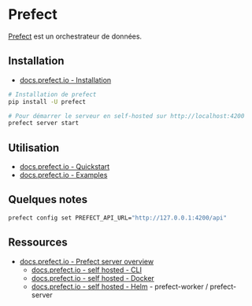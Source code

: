 # Prefect

[Prefect](https://docs.prefect.io/v3/get-started/index) est un orchestrateur de données.

## Installation

* [docs.prefect.io - Installation](https://docs.prefect.io/v3/get-started/install)

```bash
# Installation de prefect
pip install -U prefect

# Pour démarrer le serveur en self-hosted sur http://localhost:4200
prefect server start
```

## Utilisation

* [docs.prefect.io - Quickstart](https://docs.prefect.io/v3/get-started/quickstart)
* [docs.prefect.io - Examples](https://docs.prefect.io/v3/examples/index)

## Quelques notes

```bash
prefect config set PREFECT_API_URL="http://127.0.0.1:4200/api"
```

## Ressources

* [docs.prefect.io - Prefect server overview](https://docs.prefect.io/v3/manage/server/index)
  * [docs.prefect.io - self hosted - CLI](https://docs.prefect.io/v3/manage/server/examples/cli)
  * [docs.prefect.io - self hosted - Docker](https://docs.prefect.io/v3/manage/server/examples/docker)
  * [docs.prefect.io - self hosted - Helm](https://docs.prefect.io/v3/manage/server/examples/helm) - prefect-worker / prefect-server
